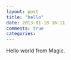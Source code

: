 ```yaml
---
layout: post
title: "hello"
date: 2013-01-18 16:11
comments: true
categories: 
---
```


Hello world from Magic.